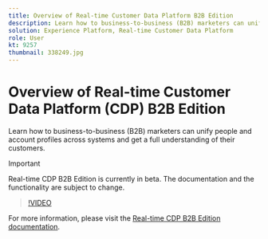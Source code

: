 ```yaml
---
title: Overview of Real-time Customer Data Platform B2B Edition
description: Learn how to business-to-business (B2B) marketers can unify people and account profiles across systems and get a full understanding of their customers.
solution: Experience Platform, Real-time Customer Data Platform
role: User
kt: 9257
thumbnail: 338249.jpg
---
```

# Overview of Real-time Customer Data Platform (CDP) B2B Edition

Learn how to business-to-business (B2B) marketers can unify people and account profiles across systems and get a full understanding of their customers.

>[!IMPORTANT]
>
>Real-time CDP B2B Edition is currently in beta. The documentation and the functionality are subject to change.

>[!VIDEO](https://video.tv.adobe.com/v/338249?quality=12&learn=on)



For  more information, please visit the [Real-time CDP B2B Edition documentation](https://experienceleague.adobe.com/docs/experience-platform/rtcdp/b2b-overview.html).